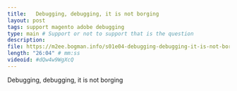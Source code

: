 ```yaml
---
title:   Debugging, debugging, it is not borging
layout: post
tags: support magento adobe debugging
type: main # Support or not to support that is the question
description: 
file: https://m2ee.bogman.info/s01e04-debugging-debugging-it-is-not-borging-nick-puchko.mp3
length: "26:04" # mm:ss
videoid: #dQw4w9WgXcQ
---
```


Debugging, debugging, it is not borging